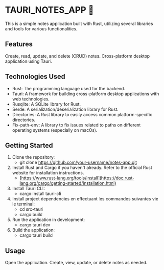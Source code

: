 # TAURI_NOTES_APP 📝
This is a simple notes application built with Rust, utilizing several libraries and tools for various functionalities.

## Features
Create, read, update, and delete (CRUD) notes.
Cross-platform desktop application using Tauri.

## Technologies Used
- Rust: The programming language used for the backend.
- Tauri: A framework for building cross-platform desktop applications with web technologies.
- Rusqlite: A SQLite library for Rust.
- Serde: A serialization/deserialization library for Rust.
- Directories: A Rust library to easily access common platform-specific directories.
- Fix-path-env: A library to fix issues related to paths on different operating systems (especially on macOs).

## Getting Started
1. Clone the repository:
    - git clone https://github.com/your-username/notes-app.git
2. Install Rust and Cargo if you haven't already. Refer to the official Rust website for installation instructions.
    - [https://www.rust-lang.org/tools/install](https://doc.rust-lang.org/cargo/getting-started/installation.html)
3. Install Tauri CLI:
    - cargo install tauri-cli
4. Install project dependencies en effectuant les commandes suivantes vie le terminal:
   - cd src-tauri
   - cargo build
5. Run the application in development:
    - cargo tauri dev
6. Build the application:
    - cargo tauri build

## Usage
Open the application.
Create, view, update, or delete notes as needed.


